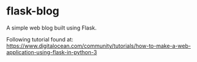 # flask-blog
A simple web blog built using Flask.


Following tutorial found at: https://www.digitalocean.com/community/tutorials/how-to-make-a-web-application-using-flask-in-python-3
